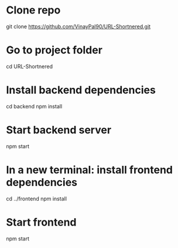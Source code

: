 # Clone repo
git clone https://github.com/VinayPal90/URL-Shortnered.git

# Go to project folder
cd URL-Shortnered

# Install backend dependencies 
cd backend
npm install

# Start backend server
npm start

# In a new terminal: install frontend dependencies
cd ../frontend
npm install

# Start frontend
npm start
